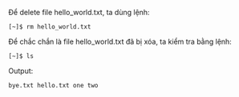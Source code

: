 Để delete file hello\_world.txt, ta dùng lệnh:

```
[~]$ rm hello_world.txt
```

Để chắc chắn là file hello\_world.txt đã bị xóa, ta kiểm tra bằng lệnh:

```
[~]$ ls
```

Output:

```
bye.txt hello.txt one two
```



